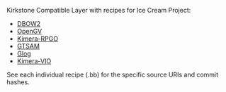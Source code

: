 Kirkstone Compatible Layer with recipes for Ice Cream Project:
- [DBOW2](https://github.com/dorian3d/DBoW2)
- [OpenGV](https://github.com/laurentkneip/opengv)
- [Kimera-RPGO](https://github.com/MIT-SPARK/Kimera-RPGO)
- [GTSAM](https://github.com/borglab/gtsam)
- [Glog](https://github.com/google/glog_)
- [Kimera-VIO](https://github.com/Virtana/Kimera-VIO/tree/david/kimera-recipe-fix)

See each individual recipe (.bb) for the specific source URIs and commit hashes.
